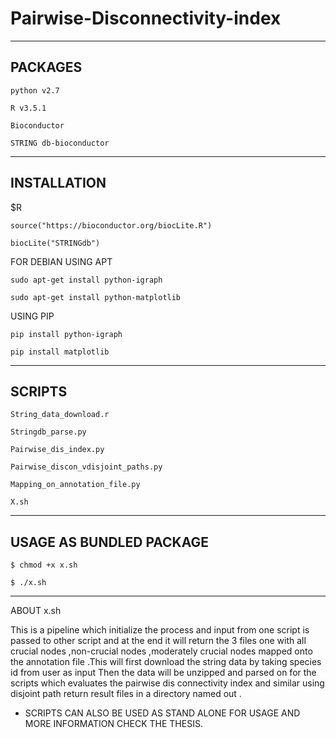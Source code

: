 # Pairwise-Disconnectivity-index

-------------------------------------

## PACKAGES

    python v2.7

    R v3.5.1

    Bioconductor

    STRING db-bioconductor

-------------------------------------

## INSTALLATION

$R

    source("https://bioconductor.org/biocLite.R")

    biocLite("STRINGdb")

FOR DEBIAN USING APT

    sudo apt-get install python-igraph

    sudo apt-get install python-matplotlib

USING PIP

    pip install python-igraph

    pip install matplotlib

----------------------------------------

## SCRIPTS

    String_data_download.r

    Stringdb_parse.py

    Pairwise_dis_index.py

    Pairwise_discon_vdisjoint_paths.py

    Mapping_on_annotation_file.py

    X.sh

-------------------------------------------

## USAGE AS BUNDLED PACKAGE

    $ chmod +x x.sh

    $ ./x.sh

------------------------------------------------

ABOUT x.sh

This is a pipeline which initialize the process and input from one script is passed to other script and at the end it will return the 3 files one with all crucial nodes ,non-crucial nodes ,moderately crucial nodes mapped onto the annotation file .This will first download the string data by taking species id from user as input Then the data will be unzipped and parsed on for the scripts which evaluates the pairwise dis connectivity index and similar using disjoint path return result files in a directory named out .

- SCRIPTS CAN ALSO BE USED AS STAND ALONE FOR USAGE AND MORE INFORMATION CHECK THE THESIS.

